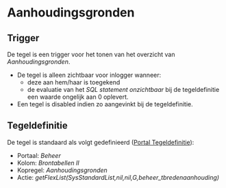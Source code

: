 # Aanhoudingsgronden

## Trigger

De tegel is een trigger voor het tonen van het overzicht van *Aanhoudingsgronden*.

- De tegel is alleen zichtbaar voor inlogger wanneer:
  - deze aan hem/haar is toegekend
  - de evaluatie van het *SQL statement onzichtbaar* bij de tegeldefinitie een waarde ongelijk aan 0 oplevert.
- Een tegel is disabled indien zo aangevinkt bij de tegeldefinitie.

## Tegeldefinitie

De tegel is standaard als volgt gedefinieerd ([Portal Tegeldefinitie](/instellen_inrichten/portaldefinitie/portal_tegel.md)):

- Portaal: *Beheer*
- Kolom: *Brontabellen II*
- Kopregel: *Aanhoudingsgronden*
- Actie: *getFlexList(SysStandardList,nil,nil,G,beheer_tbredenaanhouding)*
